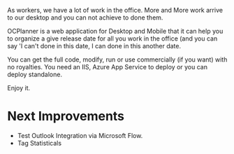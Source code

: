 As workers, we have a lot of work in the office. More and More work arrive to our desktop and you can not achieve to done them.

OCPlanner is a web application for Desktop and Mobile that it can help you to organize a give release date for all you work in the office (and you can say 'I can't done in this date, I can done in this another date.

You can get the full code, modify, run or use commercially (if you want) with no royalties. You need an IIS, Azure App Service to deploy or you can deploy standalone.

Enjoy it.

<h1>Next Improvements</h1>
<ul>
  <li>Test Outlook Integration via Microsoft Flow.</li>
  <li>Tag Statisticals</li>  
</ul>
